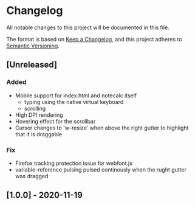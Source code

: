 # Changelog
All notable changes to this project will be documented in this file.

The format is based on [Keep a Changelog](https://keepachangelog.com/en/1.0.0/),
and this project adheres to [Semantic Versioning](https://semver.org/spec/v2.0.0.html).

## [Unreleased]
### Added
  - Mobile support for index.html and notecalc itself
    - typing using the native virtual keyboard
    - scrolling
  - High DPI rendering
  - Hovering effect for the scrollbar
  - Cursor changes to 'w-resize' when above the right gutter to highlight that it is draggable
### Fix
  - Firefox tracking protection issue for webfont.js
  - variable-reference pulsing pulsed continously when the rught gutter was dragged


## [1.0.0] - 2020-11-19